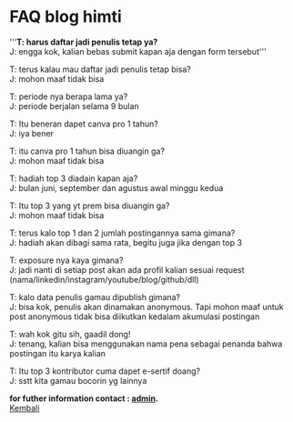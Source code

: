 # FAQ blog himti

'''**T: harus daftar jadi penulis tetap ya?**\
J: engga kok, kalian bebas submit kapan aja dengan form tersebut'''

T: terus kalau mau daftar jadi penulis tetap bisa?\
J: mohon maaf tidak bisa

T: periode nya berapa lama ya?\
J: periode berjalan selama 9 bulan

T: Itu beneran dapet canva pro 1 tahun?\
J: iya bener

T: itu canva pro 1 tahun bisa diuangin ga?\
J: mohon maaf tidak bisa

T: hadiah top 3 diadain kapan aja?\
J: bulan juni, september dan agustus awal minggu kedua

T: Itu top 3 yang yt prem bisa diuangin ga?\
J: mohon maaf tidak bisa

T: terus kalo top 1 dan 2 jumlah postingannya sama gimana?\
J: hadiah akan dibagi sama rata, begitu juga jika dengan top 3

T: exposure nya kaya gimana?\
J: jadi nanti di setiap post akan ada profil kalian sesuai request (nama/linkedin/instagram/youtube/blog/github/dll)

T: kalo data penulis gamau dipublish gimana?\
J: bisa kok, penulis akan dinamakan anonymous. Tapi mohon maaf untuk post anonymous tidak bisa diikutkan kedalam akumulasi postingan

T: wah kok gitu sih, gaadil dong!\
J: tenang, kalian bisa menggunakan nama pena sebagai penanda bahwa postingan itu karya kalian

T: Itu top 3 kontributor cuma dapet e-sertif doang?\
J: sstt kita gamau bocorin yg lainnya

**for futher information contact : [admin](https://wa.me/6289638065793?text=mau+nanya+tentang+blog+dong).**\
[Kembali](https://github.com/GajAhmadaaa/blog)
